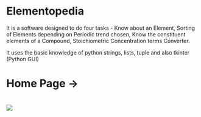 # Elementopedia

It is a software designed to do four tasks - Know about an Element, Sorting of Elements depending on Periodic trend chosen, Know the constituent elements of a Compound, Stoichiometric Concentration terms Converter. 

It uses the basic knowledge of python strings, lists, tuple and also tkinter (Python GUI)
<br>
<h1>Home Page -><h1>
<img src="https://drive.google.com/file/d/13Sui6wpTjJ5Y2iTpMvRcQtDpUYk59s_e/view?usp=sharing">
